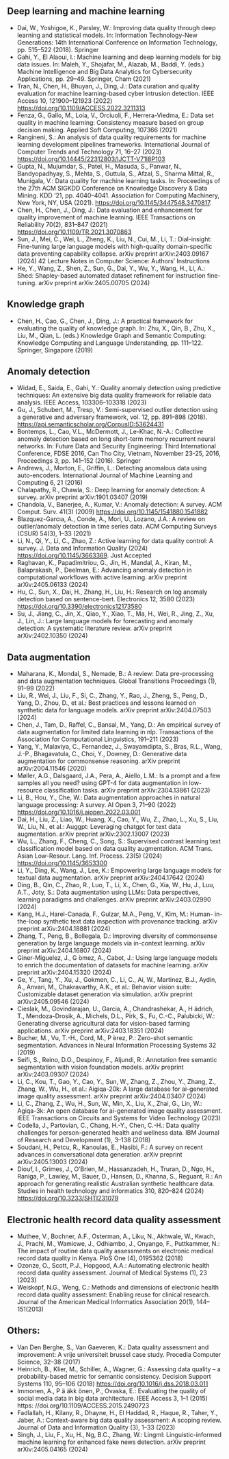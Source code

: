 ## Deep learning and machine learning
- Dai, W., Yoshigoe, K., Parsley, W.: Improving data quality through deep
learning and statistical models. In: Information Technology-New Generations: 14th International Conference on Information Technology, pp. 515–522 (2018). Springer
- Gahi, Y., El Alaoui, I.: Machine learning and deep learning models for big
data issues. In: Maleh, Y., Shojafar, M., Alazab, M., Baddi, Y. (eds.) Machine Intelligence and Big Data Analytics for Cybersecurity Applications,
pp. 29–49. Springer, Cham (2021)
- Tran, N., Chen, H., Bhuyan, J., Ding, J.: Data curation and quality
evaluation for machine learning-based cyber intrusion detection. IEEE
Access 10, 121900–121923 (2022) https://doi.org/10.1109/ACCESS.2022.3211313
- Fenza, G., Gallo, M., Loia, V., Orciuoli, F., Herrera-Viedma, E.: Data set
quality in machine learning: Consistency measure based on group decision making. Applied Soft Computing, 107366 (2021)
- Rangineni, S.: An analysis of data quality requirements for machine learning development pipelines frameworks. International Journal of Computer
Trends and Technology 71, 16–27 (2023) https://doi.org/10.14445/22312803/IJCTT-V71I8P103
- Gupta, N., Mujumdar, S., Patel, H., Masuda, S., Panwar, N., Bandyopadhyay, S., Mehta, S., Guttula, S., Afzal, S., Sharma Mittal, R., Munigala, V.: Data quality for machine learning tasks. In: Proceedings of the 27th ACM SIGKDD Conference on Knowledge Discovery & Data Mining. KDD ’21, pp. 4040–4041. Association for Computing Machinery, New York, NY, USA (2021). https://doi.org/10.1145/3447548.3470817.
- Chen, H., Chen, J., Ding, J.: Data evaluation and enhancement for quality
improvement of machine learning. IEEE Transactions on Reliability 70(2), 831–847 (2021) https://doi.org/10.1109/TR.2021.3070863
- Sun, J., Mei, C., Wei, L., Zheng, K., Liu, N., Cui, M., Li, T.: Dial-insight:
Fine-tuning large language models with high-quality domain-specific data
preventing capability collapse. arXiv preprint arXiv:2403.09167 (2024)
42 Lecture Notes in Computer Science: Authors’ Instructions
- He, Y., Wang, Z., Shen, Z., Sun, G., Dai, Y., Wu, Y., Wang, H., Li, A.:
Shed: Shapley-based automated dataset refinement for instruction fine-tuning. arXiv preprint arXiv:2405.00705 (2024)


## Knowledge graph
- Chen, H., Cao, G., Chen, J., Ding, J.: A practical framework for evaluating the quality of knowledge graph. In: Zhu, X., Qin, B., Zhu, X., Liu, M.,
Qian, L. (eds.) Knowledge Graph and Semantic Computing: Knowledge
Computing and Language Understanding, pp. 111–122. Springer, Singapore (2019)

## Anomaly detection
- Widad, E., Saida, E., Gahi, Y.: Quality anomaly detection using predictive techniques: An extensive big data quality framework for reliable data
analysis. IEEE Access, 103306–103318 (2023)
- Gu, J., Schubert, M., Tresp, V.: Semi-supervised outlier detection using a generative and adversary framework, vol. 12, pp. 891–898 (2018).
https://api.semanticscholar.org/CorpusID:53624431
- Bontemps, L., Cao, V.L., McDermott, J., Le-Khac, N.-A.: Collective anomaly detection based on long short-term memory recurrent neural
networks. In: Future Data and Security Engineering: Third International
Conference, FDSE 2016, Can Tho City, Vietnam, November 23-25, 2016,
Proceedings 3, pp. 141–152 (2016). Springer
- Andrews, J., Morton, E., Griffin, L.: Detecting anomalous data using auto-encoders. International Journal of Machine Learning and Computing 6, 21 (2016)
- Chalapathy, R., Chawla, S.: Deep learning for anomaly detection: A survey. arXiv preprint arXiv:1901.03407 (2019)
- Chandola, V., Banerjee, A., Kumar, V.: Anomaly detection: A survey. ACM Comput. Surv. 41(3) (2009) https://doi.org/10.1145/1541880.1541882
- Blazquez-Garcıa, A., Conde, A., Mori, U., Lozano, J.A.: A review on outlier/anomaly detection in time series data. ACM Computing Surveys
(CSUR) 54(3), 1–33 (2021)
- Li, N., Qi, Y., Li, C., Zhao, Z.: Active learning for data quality control:
A survey. J. Data and Information Quality (2024) https://doi.org/10.1145/3663369. Just Accepted
- Raghavan, K., Papadimitriou, G., Jin, H., Mandal, A., Kiran, M., Balaprakash, P., Deelman, E.: Advancing anomaly detection in computational
workflows with active learning. arXiv preprint arXiv:2405.06133 (2024)
- Hu, C., Sun, X., Dai, H., Zhang, H., Liu, H.: Research on log anomaly detection based on sentence-bert. Electronics 12, 3580 (2023) https://doi.org/10.3390/electronics12173580
- Su, J., Jiang, C., Jin, X., Qiao, Y., Xiao, T., Ma, H., Wei, R., Jing, Z., Xu, J., Lin, J.: Large language models for forecasting and anomaly detection: A systematic literature review. arXiv preprint arXiv:2402.10350 (2024)


## Data augmentation
- Maharana, K., Mondal, S., Nemade, B.: A review: Data pre-processing and data augmentation techniques. Global Transitions Proceedings (1), 91–99
(2022)
- Liu, R., Wei, J., Liu, F., Si, C., Zhang, Y., Rao, J., Zheng, S., Peng, D., Yang, D., Zhou, D., et al.: Best practices and lessons learned on synthetic data for language models. arXiv preprint arXiv:2404.07503 (2024)
- Chen, J., Tam, D., Raffel, C., Bansal, M., Yang, D.: An empirical survey of data augmentation for limited data learning in nlp. Transactions of the Association for Computational Linguistics, 191–211 (2023)
- Yang, Y., Malaviya, C., Fernandez, J., Swayamdipta, S., Bras, R.L., Wang,
J.-P., Bhagavatula, C., Choi, Y., Downey, D.: Generative data augmentation for commonsense reasoning. arXiv preprint arXiv:2004.11546 (2020)
- Møller, A.G., Dalsgaard, J.A., Pera, A., Aiello, L.M.: Is a prompt and a few
samples all you need? using GPT-4 for data augmentation in low-resource classification tasks. arXiv preprint arXiv:2304.13861 (2023)
- Li, B., Hou, Y., Che, W.: Data augmentation approaches in natural language processing: A survey. AI Open 3, 71–90 (2022) https://doi.org/10.1016/j.aiopen.2022.03.001
- Dai, H., Liu, Z., Liao, W., Huang, X., Cao, Y., Wu, Z., Zhao, L., Xu, S., Liu, W., Liu, N., et al.: Auggpt: Leveraging chatgpt for text data augmentation. arXiv preprint arXiv:2302.13007 (2023)
- Wu, L., Zhang, F., Cheng, C., Song, S.: Supervised contrast learning text
classification model based on data quality augmentation. ACM Trans.
Asian Low-Resour. Lang. Inf. Process. 23(5) (2024) https://doi.org/10.1145/3653300
- Li, Y., Ding, K., Wang, J., Lee, K.: Empowering large language models for
textual data augmentation. arXiv preprint arXiv:2404.17642 (2024)
- Ding, B., Qin, C., Zhao, R., Luo, T., Li, X., Chen, G., Xia, W., Hu, J., Luu,
A.T., Joty, S.: Data augmentation using LLMs: Data perspectives, learning paradigms and challenges. arXiv preprint arXiv:2403.02990 (2024)
- Kang, H.J., Harel-Canada, F., Gulzar, M.A., Peng, V., Kim, M.: Human-
in-the-loop synthetic text data inspection with provenance tracking. arXiv
preprint arXiv:2404.18881 (2024)
- Zhang, T., Peng, B., Bollegala, D.: Improving diversity of commonsense generation by large language models via in-context learning. arXiv preprint arXiv:2404.16807 (2024)
- Giner-Miguelez, J., G ́omez, A., Cabot, J.: Using large language models to enrich the documentation of datasets for machine learning. arXiv preprint arXiv:2404.15320 (2024)
- Ge, Y., Tang, Y., Xu, J., Gokmen, C., Li, C., Ai, W., Martinez, B.J., Aydin,
A., Anvari, M., Chakravarthy, A.K., et al.: Behavior vision suite: Customizable dataset generation via simulation. arXiv preprint arXiv:2405.09546 (2024)
- Cieslak, M., Govindarajan, U., Garcia, A., Chandrashekar, A., H ̈adrich, T., Mendoza-Drosik, A., Michels, D.L., Pirk, S., Fu, C.-C., Palubicki, W.: Generating diverse agricultural data for vision-based farming applications. arXiv preprint arXiv:2403.18351 (2024)
- Bucher, M., Vu, T.-H., Cord, M., P ́erez, P.: Zero-shot semantic segmentation. Advances in Neural Information Processing Systems 32 (2019)
- Seifi, S., Reino, D.O., Despinoy, F., Aljundi, R.: Annotation free semantic segmentation with vision foundation models. arXiv preprint arXiv:2403.09307 (2024)
- Li, C., Kou, T., Gao, Y., Cao, Y., Sun, W., Zhang, Z., Zhou, Y., Zhang, Z.,
Zhang, W., Wu, H., et al.: Aigiqa-20k: A large database for ai-generated image quality assessment. arXiv preprint arXiv:2404.03407 (2024)
- Li, C., Zhang, Z., Wu, H., Sun, W., Min, X., Liu, X., Zhai, G., Lin, W.:
Agiqa-3k: An open database for ai-generated image quality assessment. IEEE Transactions on Circuits and Systems for Video Technology (2023)
- Codella, J., Partovian, C., Chang, H.-Y., Chen, C.-H.: Data quality challenges for person-generated health and wellness data. IBM Journal of Research and Development (1), 3–138 (2018)
- Soudani, H., Petcu, R., Kanoulas, E., Hasibi, F.: A survey on recent advances in conversational data generation. arXiv preprint arXiv:2405.13003 (2024)
- Diouf, I., Grimes, J., O’Brien, M., Hassanzadeh, H., Truran, D., Ngo, H.,
Raniga, P., Lawley, M., Bauer, D., Hansen, D., Khanna, S., Reguant, R.:
An approach for generating realistic Australian synthetic healthcare data.
Studies in health technology and informatics 310, 820–824 (2024) https://doi.org/10.3233/SHTI231079

## Electronic health record data quality assessment
- Muthee, V., Bochner, A.F., Osterman, A., Liku, N., Akhwale, W., Kwach, J., Prachi, M., Wamicwe, J., Odhiambo, J., Onyango, F., Puttkammer,
N.: The impact of routine data quality assessments on electronic medical record data quality in Kenya. PloS One (4), 0195362 (2018)
- Ozonze, O., Scott, P.J., Hopgood, A.A.: Automating electronic health record data quality assessment. Journal of Medical Systems (1), 23 (2023)
- Weiskopf, N.G., Weng, C.: Methods and dimensions of electronic health record data quality assessment: Enabling reuse for clinical research. Journal of the American Medical Informatics Association 20(1), 144–151(2013)

## Others:

- Van Den Berghe, S., Van Gaeveren, K.: Data quality assessment and improvement: A vrije universiteit brussel case study. Procedia Computer Science, 32–38 (2017)
- Heinrich, B., Klier, M., Schiller, A., Wagner, G.: Assessing data quality – a probability-based metric for semantic consistency. Decision Support Systems 110, 95–106 (2018) https://doi.org/10.1016/j.dss.2018.03.011
- Immonen, A., P ̈a ̈akk ̈onen, P., Ovaska, E.: Evaluating the quality of social
media data in big data architecture. IEEE Access 3, 1–1 (2015) https: //doi.org/10.1109/ACCESS.2015.2490723
- Fadlallah, H., Kilany, R., Dhayne, H., El Haddad, R., Haque, R., Taher, Y.,
Jaber, A.: Context-aware big data quality assessment: A scoping review.
Journal of Data and Information Quality (3), 1–33 (2023)
- Singh, J., Liu, F., Xu, H., Ng, B.C., Zhang, W.: Lingml: Linguistic-informed machine learning for enhanced fake news detection. arXiv
preprint arXiv:2405.04165 (2024)
